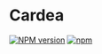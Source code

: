 # Cardea
[![NPM version](https://badge.fury.io/js/cardea.svg)](http://badge.fury.io/js/cardea)
[![npm](https://img.shields.io/npm/dm/cardea.svg?maxAge=2592000)]()

